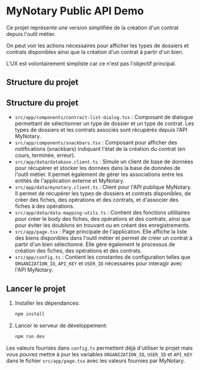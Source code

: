 # MyNotary Public API Demo

Ce projet représente une version simplifiée de la création d'un contrat depuis l'outil métier.

On peut voir les actions nécessaires pour afficher les types de dossiers et contrats disponibles ainsi que la création
d'un contrat à partir d'un bien.

L'UX est volontairement simpliste car ce n'est pas l'objectif principal.

## Structure du projet

## Structure du projet

- `src/app/components/contract-list-dialog.tsx` : Composant de dialogue permettant de sélectionner un type de dossier et
  un type de contrat. Les types de dossiers et les contrats associés sont récupérés depuis l'API MyNotary.
- `src/app/components/snackbars.tsx` : Composant pour afficher des notifications (snackbars) indiquant l'état de la
  création du contrat (en cours, terminée, erreur).
- `src/app/data/database.client.ts` : Simule un client de base de données pour récupérer et stocker les données dans la
  base de données de l'outil métier. Il permet également de gérer les associations entre les entités de l'application
  externe et MyNotary.
- `src/app/data/mynotary.client.ts` : Client pour l'API publique MyNotary. Il permet de récupérer les types de dossiers
  et contrats disponibles, de créer des fiches, des opérations et des contrats, et d'associer des fiches à des
  opérations.
- `src/app/data/data-mapping-utils.ts` : Contient des fonctions utilitaires pour créer le body des fiches, des
  opérations et des contrats, ainsi que pour éviter les doublons en trouvant ou en créant des enregistrements.
- `src/app/page.tsx` : Page principale de l'application. Elle affiche la liste des biens disponibles dans l'outil métier
  et permet de créer un contrat à partir d'un bien sélectionné. Elle gère également le processus de création des fiches,
  des opérations et des contrats.
- `src/app/config.ts` : Contient les constantes de configuration telles que `ORGANIZATION_ID`, `API_KEY` et `USER_ID`
  nécessaires pour interagir avec l'API MyNotary.

## Lancer le projet

1. Installer les dépendances:
   ```bash
   npm install
   ```
2. Lancer le serveur de développement:
   ```bash
   npm run dev
   ```

Les valeurs fournies dans `config.ts` permettent déjà d'utiliser le projet mais vous pouvez mettre à jour les variables
`ORGANIZATION_ID`, `USER_ID` et `API_KEY` dans le fichier `src/app/page.tsx` avec les valeurs fournies par MyNotary.
